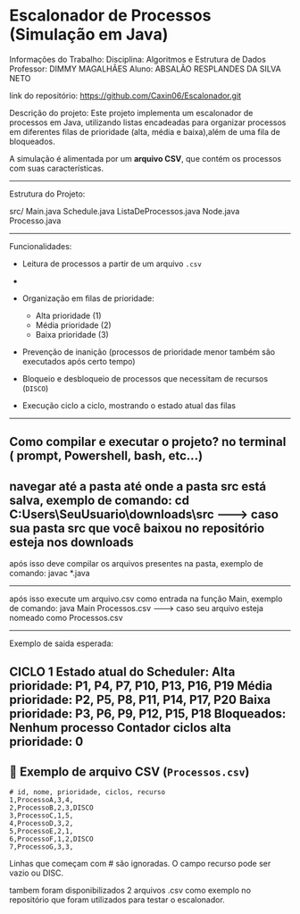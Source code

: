 # Escalonador de Processos (Simulação em Java)

Informações do Trabalho:
Disciplina: Algoritmos e Estrutura de Dados
Professor: DIMMY MAGALHÃES
Aluno: ABSALÃO RESPLANDES DA SILVA NETO

link do repositório: https://github.com/Caxin06/Escalonador.git


Descrição do projeto:
Este projeto implementa um escalonador de processos em Java, utilizando listas encadeadas para organizar processos em diferentes 
filas de prioridade (alta, média e baixa),além de uma fila de bloqueados.  

A simulação é alimentada por um **arquivo CSV**, que contém os processos com suas características.

---

Estrutura do Projeto:

src/
Main.java
Schedule.java
ListaDeProcessos.java
Node.java
Processo.java

---

Funcionalidades:

- Leitura de processos a partir de um arquivo `.csv`
- 
- Organização em filas de prioridade:
  - Alta prioridade (1)
  - Média prioridade (2)
  - Baixa prioridade (3)
    
- Prevenção de inanição (processos de prioridade menor também são executados após certo tempo)

- Bloqueio e desbloqueio de processos que necessitam de recursos (`DISCO`)
  
- Execução ciclo a ciclo, mostrando o estado atual das filas

---

Como compilar e executar o projeto?
no terminal ( prompt, Powershell, bash, etc...) 
-------------------------------------------

navegar até a pasta até onde a pasta src está salva, exemplo de comando:
cd C:Users\SeuUsuario\downloads\src ---> caso sua pasta src que você baixou no repositório esteja nos downloads
-------------------------------------------

após isso deve compilar os arquivos presentes na pasta, exemplo de comando:
javac *.java

-------------------------------------------

após isso execute um arquivo.csv como entrada na função Main, exemplo de comando:
java Main Processos.csv ---> caso seu arquivo esteja nomeado como Processos.csv

-------------------------------------------

Exemplo de saida esperada:

CICLO 1
Estado atual do Scheduler:
Alta prioridade: P1, P4, P7, P10, P13, P16, P19
Média prioridade: P2, P5, P8, P11, P14, P17, P20
Baixa prioridade: P3, P6, P9, P12, P15, P18
Bloqueados: Nenhum processo
Contador ciclos alta prioridade: 0
--------------------------------------------------


## 📄 Exemplo de arquivo CSV (`Processos.csv`)

```csv
# id, nome, prioridade, ciclos, recurso
1,ProcessoA,3,4,
2,ProcessoB,2,3,DISCO
3,ProcessoC,1,5,
4,ProcessoD,3,2,
5,ProcessoE,2,1,
6,ProcessoF,1,2,DISCO
7,ProcessoG,3,3,
```
Linhas que começam com # são ignoradas.
O campo recurso pode ser vazio ou DISC.

tambem foram disponibilizados 2 arquivos .csv como exemplo no repositório que foram utilizados para testar o escalonador.


